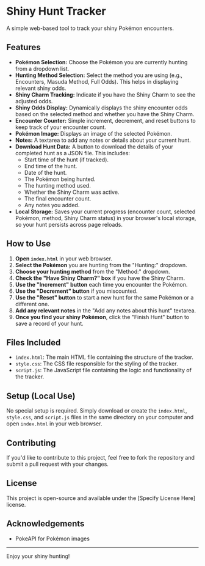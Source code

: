 # Shiny Hunt Tracker

A simple web-based tool to track your shiny Pokémon encounters.

## Features

* **Pokémon Selection:** Choose the Pokémon you are currently hunting from a dropdown list.
* **Hunting Method Selection:** Select the method you are using (e.g., Encounters, Masuda Method, Full Odds). This helps in displaying relevant shiny odds.
* **Shiny Charm Tracking:** Indicate if you have the Shiny Charm to see the adjusted odds.
* **Shiny Odds Display:** Dynamically displays the shiny encounter odds based on the selected method and whether you have the Shiny Charm.
* **Encounter Counter:** Simple increment, decrement, and reset buttons to keep track of your encounter count.
* **Pokémon Image:** Displays an image of the selected Pokémon.
* **Notes:** A textarea to add any notes or details about your current hunt.
* **Download Hunt Data:** A button to download the details of your completed hunt as a JSON file. This includes:
    * Start time of the hunt (if tracked).
    * End time of the hunt.
    * Date of the hunt.
    * The Pokémon being hunted.
    * The hunting method used.
    * Whether the Shiny Charm was active.
    * The final encounter count.
    * Any notes you added.
* **Local Storage:** Saves your current progress (encounter count, selected Pokémon, method, Shiny Charm status) in your browser's local storage, so your hunt persists across page reloads.

## How to Use

1.  **Open `index.html`** in your web browser.
2.  **Select the Pokémon** you are hunting from the "Hunting:" dropdown.
3.  **Choose your hunting method** from the "Method:" dropdown.
4.  **Check the "Have Shiny Charm?" box** if you have the Shiny Charm.
5.  **Use the "Increment" button** each time you encounter the Pokémon.
6.  **Use the "Decrement" button** if you miscounted.
7.  **Use the "Reset" button** to start a new hunt for the same Pokémon or a different one.
8.  **Add any relevant notes** in the "Add any notes about this hunt" textarea.
9.  **Once you find your shiny Pokémon**, click the "Finish Hunt" button to save a record of your hunt.

## Files Included

* `index.html`: The main HTML file containing the structure of the tracker.
* `style.css`: The CSS file responsible for the styling of the tracker.
* `script.js`: The JavaScript file containing the logic and functionality of the tracker.

## Setup (Local Use)

No special setup is required. Simply download or create the `index.html`, `style.css`, and `script.js` files in the same directory on your computer and open `index.html` in your web browser.

## Contributing

If you'd like to contribute to this project, feel free to fork the repository and submit a pull request with your changes.

## License

This project is open-source and available under the [Specify License Here] license.

## Acknowledgements

* PokeAPI for Pokémon images

---

Enjoy your shiny hunting!
